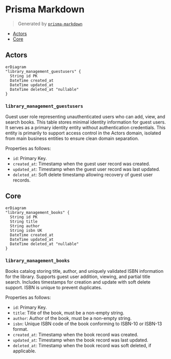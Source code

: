 # Prisma Markdown

> Generated by [`prisma-markdown`](https://github.com/samchon/prisma-markdown)

- [Actors](#actors)
- [Core](#core)

## Actors

```mermaid
erDiagram
"library_management_guestusers" {
  String id PK
  DateTime created_at
  DateTime updated_at
  DateTime deleted_at "nullable"
}
```

### `library_management_guestusers`

Guest user role representing unauthenticated users who can add, view, and
search books. This table stores minimal identity information for guest
users. It serves as a primary identity entity without authentication
credentials. This entity is primarily to support access control in the
Actors domain, isolated from main business entities to ensure clean
domain separation.

Properties as follows:

- `id`: Primary Key.
- `created_at`: Timestamp when the guest user record was created.
- `updated_at`: Timestamp when the guest user record was last updated.
- `deleted_at`: Soft delete timestamp allowing recovery of guest user records.

## Core

```mermaid
erDiagram
"library_management_books" {
  String id PK
  String title
  String author
  String isbn UK
  DateTime created_at
  DateTime updated_at
  DateTime deleted_at "nullable"
}
```

### `library_management_books`

Books catalog storing title, author, and uniquely validated ISBN
information for the library. Supports guest user addition, viewing, and
partial title search. Includes timestamps for creation and update with
soft delete support. ISBN is unique to prevent duplicates.

Properties as follows:

- `id`: Primary Key.
- `title`: Title of the book, must be a non-empty string.
- `author`: Author of the book, must be a non-empty string.
- `isbn`: Unique ISBN code of the book conforming to ISBN-10 or ISBN-13 format.
- `created_at`: Timestamp when the book record was created.
- `updated_at`: Timestamp when the book record was last updated.
- `deleted_at`: Timestamp when the book record was soft deleted, if applicable.
